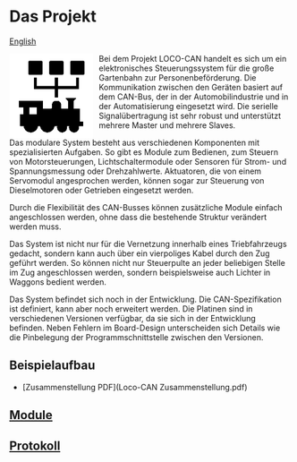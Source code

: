 # Das Projekt

[English](README.md)

<img
  src="Loco-CAN-Logo.png"
  alt="Loco-CAN"
  title="Loco-CAN - Ein Bis für die Bahn"
  style="float: left; margin-right: 10px; max-height: 150px">
  


Bei dem Projekt LOCO-CAN handelt es sich um ein elektronisches Steuerungssystem für die große Gartenbahn zur Personenbeförderung. Die Kommunikation zwischen den Geräten basiert auf dem CAN-Bus, der in der Automobilindustrie und in der Automatisierung eingesetzt wird. Die serielle Signalübertragung ist sehr robust und unterstützt mehrere Master und mehrere Slaves.

Das modulare System besteht aus verschiedenen Komponenten mit spezialisierten Aufgaben. So gibt es Module zum Bedienen, zum Steuern von Motorsteuerungen, Lichtschaltermodule oder Sensoren für Strom- und Spannungsmessung oder Drehzahlwerte. Aktuatoren, die von einem Servomodul angesprochen werden, können sogar zur Steuerung von Dieselmotoren oder Getrieben eingesetzt werden.

Durch die Flexibilität des CAN-Busses können zusätzliche Module einfach angeschlossen werden, ohne dass die bestehende Struktur verändert werden muss.

Das System ist nicht nur für die Vernetzung innerhalb eines Triebfahrzeugs gedacht, sondern kann auch über ein vierpoliges Kabel durch den Zug geführt werden. So können nicht nur Steuerpulte an jeder beliebigen Stelle im Zug angeschlossen werden, sondern beispielsweise auch Lichter in Waggons bedient werden.

Das System befindet sich noch in der Entwicklung. Die CAN-Spezifikation ist definiert, kann aber noch erweitert werden. Die Platinen sind in verschiedenen Versionen verfügbar, da sie sich in der Entwicklung befinden. Neben Fehlern im Board-Design unterscheiden sich Details wie die Pinbelegung der Programmschnittstelle zwischen den Versionen.

## Beispielaufbau

* [Zusammenstellung PDF](Loco-CAN Zusammenstellung.pdf)

## [Module](de.modules.md)

## [Protokoll](de.protocol.md)
